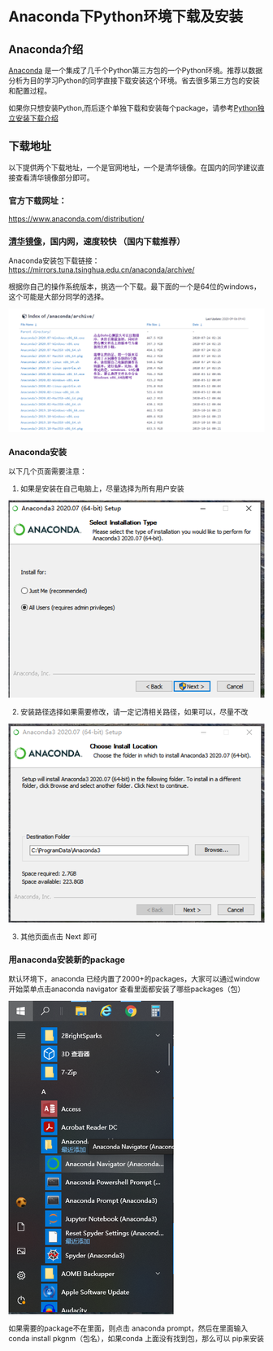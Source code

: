 # Anaconda下Python环境下载及安装



## Anaconda介绍

[Anaconda](https://www.anaconda.com/products/individual) 是一个集成了几千个Python第三方包的一个Python环境。推荐以数据分析为目的学习Python的同学直接下载安装这个环境。省去很多第三方包的安装和配置过程。

如果你只想安装Python,而后逐个单独下载和安装每个package，请参考[Python独立安装下载介绍](Python_install_setup.md)

## 下载地址

以下提供两个下载地址，一个是官网地址，一个是清华镜像。在国内的同学建议直接查看清华镜像部分即可。

### 官方下载网址：

https://www.anaconda.com/distribution/

### [清华镜像](https://mirrors.tuna.tsinghua.edu.cn/help/anaconda/)，国内网，速度较快 （国内下载推荐）

Anaconda安装包下载链接：https://mirrors.tuna.tsinghua.edu.cn/anaconda/archive/

根据你自己的操作系统版本，挑选一个下载。最下面的一个是64位的windows，这个可能是大部分同学的选择。

![清华镜像Anaconda下载页面](pics\anaconda_tsinghua_list.png)

### Anaconda安装

以下几个页面需要注意：

1. 如果是安装在自己电脑上，尽量选择为所有用户安装

![Anaconda安装用户选择](pics\anaconda_instal_1.png)

2. 安装路径选择如果需要修改，请一定记清相关路径，如果可以，尽量不改

![Anaconda安装路径选择](pics\anaconda_instal_2.png)

3. 其他页面点击 Next 即可

### 用anaconda安装新的package

默认环境下，anaconda 已经内置了2000+的packages，大家可以通过window开始菜单点击anaconda navigator 查看里面都安装了哪些packages（包）

![Anaconda Start Up Menu](pics\anaconda_startup_menu.png)

如果需要的package不在里面，则点击 anaconda prompt，然后在里面输入 conda install pkgnm（包名），如果conda 上面没有找到包，那么可以 pip来安装